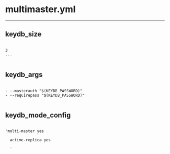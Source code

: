



# multimaster.yml
  
---
## keydb_size
  
```

3
...
  
```
## keydb_args
  
```

- --masterauth "$(KEYDB_PASSWORD)"
- --requirepass "$(KEYDB_PASSWORD)"
  
```
## keydb_mode_config
  
```

'multi-master yes

  active-replica yes

  '
  
```